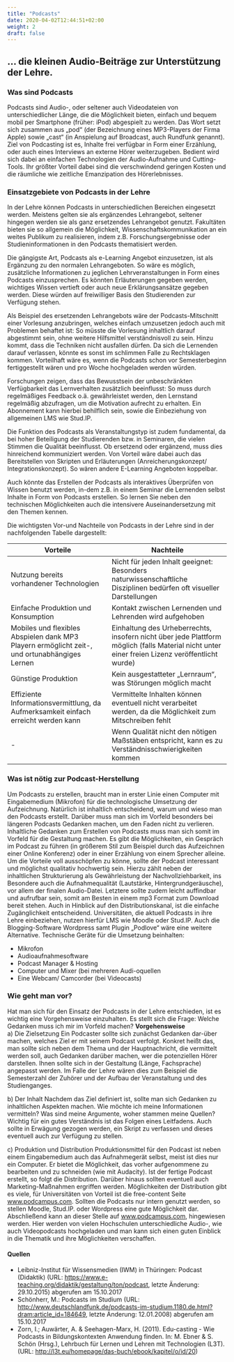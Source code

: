 ```yaml
---
title: "Podcasts"
date: 2020-04-02T12:44:51+02:00
weight: 2
draft: false
---
```



## … die kleinen Audio-Beiträge zur Unterstützung der Lehre.
### Was sind Podcasts
Podcasts sind Audio-, oder seltener auch Videodateien von unterschiedlicher Länge, die die Möglichkeit bieten, einfach und bequem mobil per Smartphone (früher: iPod) abgespielt zu werden. Das Wort setzt sich zusammen aus „pod“ (der Bezeichnung eines MP3-Players der Firma Apple) sowie „cast“ (in Anspielung auf Broadcast, auch Rundfunk genannt). Ziel von Podcasting ist es, Inhalte frei verfügbar in Form einer Erzählung, oder auch eines Interviews an externe Hörer weiterzugeben. Bedient wird sich dabei an einfachen Technologien der Audio-Aufnahme und Cutting-Tools.
Ihr größter Vorteil dabei sind die verschwindend geringen Kosten und die räumliche wie zeitliche Emanzipation des Hörerlebnisses.

### Einsatzgebiete von Podcasts in der Lehre
In der Lehre können Podcasts in unterschiedlichen Bereichen eingesetzt werden. Meistens gelten sie als ergänzendes Lehrangebot, seltener hingegen werden sie als ganz ersetzendes Lehrangebot genutzt. Fakultäten bieten sie so allgemein die Möglichkeit, Wissenschaftskommunikation an ein weites Publikum zu realisieren, indem z.B. Forschungsergebnisse oder Studieninformationen in den Podcasts thematisiert werden.

Die gängigste Art, Podcasts als e-Learning Angebot einzusetzen, ist als Ergänzung zu den normalen Lehrangeboten. So wäre es möglich, zusätzliche Informationen zu jeglichen Lehrveranstaltungen in Form eines Podcasts einzusprechen. Es könnten Erläuterungen gegeben werden, wichtiges Wissen vertieft oder auch neue Erklärungsansätze gegeben werden. Diese würden auf freiwilliger Basis den Studierenden  zur Verfügung stehen.

Als Beispiel des ersetzenden Lehrangebots wäre der Podcasts-Mitschnitt einer Vorlesung anzubringen, welches einfach umzusetzen jedoch auch mit Problemen behaftet ist: So müsste die Vorlesung inhaltlich darauf abgestimmt sein, ohne weitere Hilfsmittel verständnisvoll zu sein. Hinzu kommt, dass die Techniken nicht ausfallen dürfen. Da sich die Lernenden darauf verlassen, könnte es sonst im schlimmen Falle zu Rechtsklagen kommen. Vorteilhaft wäre es, wenn die Podcasts schon vor Semesterbeginn fertiggestellt wären und pro Woche hochgeladen werden würden.  

Forschungen zeigen, dass das Bewusstsein der unbeschränkten Verfügbarkeit das Lernverhalten zusätzlich beeinflusst: So muss durch regelmäßiges Feedback o.ä. gewährleistet werden, den Lernstand regelmäßig abzufragen, um die Motivation aufrecht zu erhalten. Ein Abonnement kann hierbei behilflich sein, sowie die Einbeziehung von allgemeinen LMS wie Stud.IP.

Die Funktion des Podcasts als Veranstaltungstyp ist zudem fundamental, da bei hoher Beteiligung der Studierenden bzw. in Seminaren, die vielen Stimmen die Qualität beeinflusst. Ob ersetzend oder ergänzend, muss dies hinreichend kommuniziert werden. Von Vorteil wäre dabei auch das Bereitstellen von Skripten und Erläuterungen (Anreicherungskonzept/ Integrationskonzept). So wären andere E-Learning Angeboten koppelbar.

Auch könnte das Erstellen der Podcasts als interaktives Überprüfen von Wissen benutzt werden, in-dem z.B. in einem Seminar die Lernenden selbst Inhalte in Form von Podcasts erstellen. So lernen Sie neben den technischen Möglichkeiten auch die intensivere Auseinandersetzung mit den Themen kennen.

Die wichtigsten Vor-und Nachteile von Podcasts in der Lehre sind in der nachfolgenden Tabelle dargestellt:

<b>

|Vorteile|Nachteile|
|---|---|
|Nutzung bereits vorhandener Technologien|Nicht für jeden Inhalt geeignet: Besonders naturwissenschaftliche Disziplinen bedürfen oft visueller Darstellungen|
|Einfache Produktion und Konsumption|Kontakt zwischen Lernenden und Lehrenden wird aufgehoben|
|Mobiles und flexibles Abspielen dank MP3 Playern ermöglicht zeit-, und ortunabhängiges Lernen|Einhaltung des Urheberrechts, insofern nicht über jede Plattform möglich (falls Material nicht unter einer freien Lizenz veröffentlicht wurde)|
|Günstige Produktion|Kein ausgestatteter „Lernraum“, was Störungen möglich macht|
|Effiziente Informationsvermittlung, da Aufmerksamkeit einfach erreicht werden kann|Vermittelte Inhalten können eventuell nicht verarbeitet werden, da die Möglichkeit zum Mitschreiben fehlt|
|-|Wenn Qualität nicht den nötigen Maßstäben entspricht, kann es zu Verständnisschwierigkeiten kommen|

</b>

### Was ist nötig zur Podcast-Herstellung
Um Podcasts zu erstellen, braucht man in erster Linie einen Computer mit Eingabemedium (Mikrofon) für die technologische Umsetzung der Aufzeichnung. Natürlich ist inhaltlich entscheidend, warum und wieso man den Podcasts erstellt. Darüber muss man sich im Vorfeld besonders bei längeren Podcasts Gedanken machen, um den Faden nicht zu verlieren.
Inhaltliche Gedanken zum Erstellen von Podcasts muss man sich somit im Vorfeld für die Gestaltung machen. Es gibt die Möglichkeiten, ein Gespräch im Podcast zu führen (in größerem Stil zum Beispiel durch das Aufzeichnen einer Online Konferenz) oder in einer Erzählung von einem Sprecher alleine. Um die Vorteile voll ausschöpfen zu könne, sollte der Podcast interessant und möglichst qualitativ hochwertig sein. Hierzu zählt neben der inhaltlichen Strukturierung als Gewährleistung der Nachvollziehbarkeit, ins Besondere auch die Aufnahmequalität (Lautstärke, Hintergrundgeräusche), vor allem der finalen Audio-Datei. Letztere sollte zudem leicht auffindbar und aufrufbar sein, somit am Besten in einem mp3 Format zum Download bereit stehen. Auch in Hinblick auf den Distributionskanal, ist die einfache Zugänglichkeit entscheidend. Universitäten, die aktuell Podcasts in ihre Lehre einbeziehen, nutzen hierfür LMS wie Moodle oder Stud.IP. Auch die Blogging-Software Wordpress samt Plugin „Podlove“ wäre eine weitere Alternative.
Technische Geräte für die Umsetzung beinhalten:
-	Mikrofon
-	Audioaufnahmesoftware
-	Podcast Manager & Hosting
-	Computer und Mixer (bei mehreren Audi-oquellen
-	Eine Webcam/ Camcorder (bei Videocasts)


### Wie geht man vor?
Hat man sich für den Einsatz der Podcasts in der Lehre entschieden, ist es wichtig eine Vorgehensweise einzuhalten. Es stellt sich die Frage: Welche Gedanken muss ich mir im Vorfeld machen?
**Vorgehensweise**  
a)	Die Zielsetzung
Ein Podcaster sollte sich zunächst Gedanken dar-über machen, welches Ziel er mit seinem Podcast verfolgt. Konkret heißt das, man sollte sich neben dem Thema und der Hauptnachricht, die vermittelt werden soll, auch Gedanken darüber machen, wer die potenziellen Hörer darstellen. Ihnen sollte sich in der Gestaltung (Länge, Fachsprache) angepasst werden. Im Falle der Lehre wären dies zum Beispiel die Semesterzahl der Zuhörer und der Aufbau der Veranstaltung und des Studienganges.

b)	Der Inhalt
Nachdem das Ziel definiert ist, sollte man sich Gedanken zu inhaltlichen Aspekten machen. Wie möchte ich meine Informationen vermitteln? Was sind meine Argumente, woher stammen meine Quellen? Wichtig für ein gutes Verständnis ist das Folgen eines Leitfadens. Auch sollte in Erwägung gezogen werden, ein Skript zu verfassen und dieses eventuell auch zur Verfügung zu stellen.

c)	Produktion und Distribution
Produktionsmittel für den Podcast ist neben einem Eingabemedium auch das Aufnahmegerät selbst, meist ist dies nur ein Computer. Er bietet die Möglichkeit, das vorher aufgenommene zu bearbeiten und zu schneiden (wie mit Audacity).
Ist der fertige Podcast erstellt, so folgt die Distribution. Darüber hinaus sollten eventuell auch Marketing-Maßnahmen ergriffen werden. Möglichkeiten der Distribution gibt es viele, für Universitäten von Vorteil ist die free-content Seite www.podcampus.com. Sollten die Podcasts nur intern genutzt werden, so stellen Moodle, Stud.IP. oder Wordpress eine gute Möglichkeit dar.
Abschließend kann an dieser Stelle auf www.podcampus.com, hingewiesen werden. Hier werden von vielen Hochschulen unterschiedliche Audio-, wie auch Videopodcasts hochgeladen und man kann sich einen guten Einblick in die Thematik und ihre Möglichkeiten verschaffen.




#### Quellen
- Leibniz-Institut für Wissensmedien (IWM) in Thüringen: Podcast (Didaktik) (URL: https://www.e-teaching.org/didaktik/gestaltung/ton/podcast, letzte Änderung: 29.10.2015) abgerufen am 15.10.2017
- Schönherr, M.: Podcasts im Studium (URL: http://www.deutschlandfunk.de/podcasts-im-studium.1180.de.html?dram:article_id=184649, letzte Änderung: 12.01.2008) abgerufen am 15.10.2017
- Zorn, I.; Auwärter, A. & Seehagen-Marx, H. (2011). Edu-casting - Wie Podcasts in Bildungskontexten Anwendung finden. In: M. Ebner & S. Schön (Hrsg.), Lehrbuch für Lernen und Lehren mit Technologien (L3T). (URL: http://l3t.eu/homepage/das-buch/ebook/kapitel/o/id/20)
